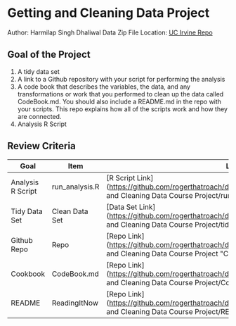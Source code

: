 # Getting and Cleaning Data Project
Author: Harmilap Singh Dhaliwal 
Data Zip File Location: [UC Irvine Repo](https://d396qusza40orc.cloudfront.net/getdata%2Fprojectfiles%2FUCI%20HAR%20Dataset.zip "Clicking will download the data")

## Goal of the Project
1. A tidy data set 
2. A link to a Github repository with your script for performing the analysis 
3. A code book that describes the variables, the data, and any transformations or work that you performed to clean up the data called CodeBook.md. You should also include a README.md in the repo with your scripts. This repo explains how all of the scripts work and how they are connected.
4. Analysis R Script

## Review Criteria

Goal | Item | Link to Item
--- | --- | ---
Analysis R Script |  run_analysis.R |  [R Script Link](https://github.com/rogerthatroach/datasciencecoursera/blob/master/codes/Getting and Cleaning Data Course Project/run_analysis.R "run_analysis.R")
Tidy Data Set |  Clean Data Set |  [Data Set Link](https://github.com/rogerthatroach/datasciencecoursera/blob/master/codes/Getting and Cleaning Data Course Project/tidyData.csv "tidyData.csv")
Github Repo | Repo |  [Repo Link](https://github.com/rogerthatroach/datasciencecoursera/tree/master/codes/Getting and Cleaning Data Course Project "Click to go to Repo")
Cookbook | CodeBook.md |  [Repo Link](https://github.com/rogerthatroach/datasciencecoursera/blob/master/codes/Getting and Cleaning Data Course Project/CodeBook.md "CodeBook.md")
README | ReadingItNow |  [Repo Link](https://github.com/rogerthatroach/datasciencecoursera/blob/master/codes/Getting and Cleaning Data Course Project/README.md "README.md")


